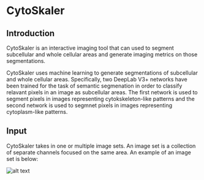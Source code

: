 # CytoSkaler

## Introduction

CytoSkaler is an interactive imaging tool that can used to segment subcellular and whole cellular areas and generate imaging metrics on those segmentations.

CytoSkaler uses machine learning to generate segmentations of subcellular and whole cellular areas. Specifically, two DeepLab V3+ networks have been trained for the task of semantic segmenation in order to classify relavant pixels in an image as subcellular areas. The first network is used to segment pixels in images representing cytokskeleton-like patterns and the second network is used to segmnet pixels in images representing cytoplasm-like patterns.

## Input

CytoSkaler takes in one or multiple image sets. An image set is a collection of separate channels focused on the same area.
An example of an image set is below:

![alt text](https://github.com/awezmm/CytoSkaler/blob/master/ImagesForReadme/exampleinput1.png)

